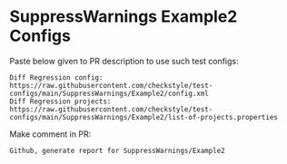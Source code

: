 # SuppressWarnings Example2 Configs
Paste below given to PR description to use such test configs:
```
Diff Regression config: https://raw.githubusercontent.com/checkstyle/test-configs/main/SuppressWarnings/Example2/config.xml
Diff Regression projects: https://raw.githubusercontent.com/checkstyle/test-configs/main/SuppressWarnings/Example2/list-of-projects.properties
```
Make comment in PR:
```
Github, generate report for SuppressWarnings/Example2
```
